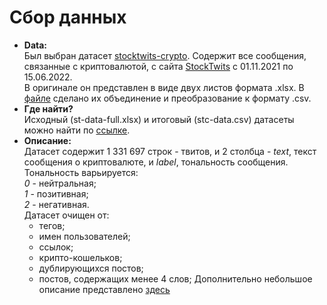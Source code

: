 # Сбор данных
- **Data:** <br> 
Был выбран датасет [stocktwits-crypto](https://huggingface.co/datasets/ElKulako/stocktwits-crypto). Содержит все сообщения, связанные с криптовалютой, с сайта [StockTwits](https://stocktwits.com) с 01.11.2021 по 15.06.2022. <br>
В оригинале он представлен в виде двух листов формата .xlsx. В [файле](https://github.com/kalashnikova04/RepoHSE/blob/master/checkpoint2/xlsx_to_csv.ipynb) сделано их объединение и преобразование к формату .csv. <br>
- **Где найти?** <br>
Исходный (st-data-full.xlsx) и итоговый (stc-data.csv) датасеты можно найти по [ссылке](https://disk.yandex.ru/d/PeA3ktwACYa1vA). <br> 
- **Описание:** <br>
Датасет содержит 1 331 697 строк - твитов, и 2 столбца - *text*, текст сообщения о криптовалюте, и *label*, тональность сообщения. <br>
Тональность варьируется:<br> 
*0* - нейтральная; <br>
*1* - позитивная;<br>
*2* - негативная. <br>
Датасет очищен от:
    - тегов;
    - имен пользователей;
    - ссылок;
    - крипто-кошельков;
    - дублирующихся постов;
    - постов, содержащих менее 4 слов;
Дополнительно небольшое описание представлено [здесь]()
